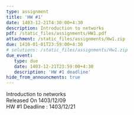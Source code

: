 ```yaml
---
type: assignment
title: 'HW #1'
date: 1403-12-21T4:30:00+4:30
description: Introduction to networks
pdf: /static_files/assignments/HW1.pdf
attachment: /static_files/assignments/Hw1.zip
due: 1410-01-01T23:59:00+4:30
# solutions: /static_files/assignments/Hw1.zip
due_event: 
   type: due
   date: 1403-12-21T23:59:00+4:30
   description: 'HW #1 deadline'
hide_from_announcments: true
---
```

Introduction to networks<br>
Released On 1403/12/09<br>
HW #1 Deadline : 1403/12/21 
